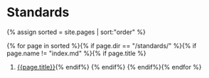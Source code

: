 # Standards

{% assign sorted = site.pages | sort:"order" %}

{% for page in sorted %}{% if page.dir == "/standards/" %}{% if page.name != "index.md" %}{% if page.title %}
1. [{{page.title}}]({{page.url}}){% endif%}    {% endif%}  {% endif%}{% endfor %}
